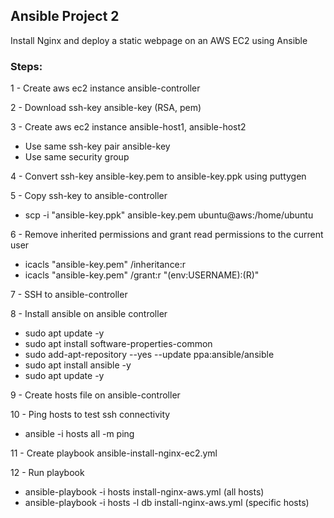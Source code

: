 ## Ansible Project 2
Install Nginx and deploy a static webpage on an AWS EC2 using Ansible

### Steps:
1 - Create aws ec2 instance ansible-controller

2 - Download ssh-key ansible-key (RSA, pem)
 
3 - Create aws ec2 instance ansible-host1, ansible-host2
* Use same ssh-key pair ansible-key
* Use same security group

4 - Convert ssh-key ansible-key.pem to ansible-key.ppk using puttygen

5 - Copy ssh-key to ansible-controller
* scp -i "ansible-key.ppk" ansible-key.pem ubuntu@aws:/home/ubuntu

6 - Remove inherited permissions and grant read permissions to the current user
* icacls "ansible-key.pem" /inheritance:r
* icacls "ansible-key.pem" /grant:r "$($env:USERNAME):(R)"

7 - SSH to ansible-controller

8 - Install ansible on ansible controller
* sudo apt update -y
* sudo apt install software-properties-common
* sudo add-apt-repository --yes --update ppa:ansible/ansible
* sudo apt install ansible -y
* sudo apt update -y

9 - Create hosts file on ansible-controller

10 - Ping hosts to test ssh connectivity
* ansible -i hosts all -m ping

11 - Create playbook ansible-install-nginx-ec2.yml

12 - Run playbook
* ansible-playbook -i hosts install-nginx-aws.yml (all hosts)
* ansible-playbook -i hosts -l db install-nginx-aws.yml (specific hosts)
